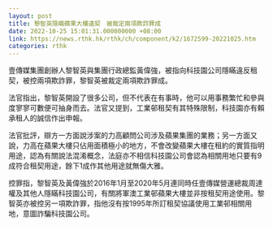 ```yaml
---
layout: post
title: 黎智英隱瞞蘋果大樓違契　被裁定兩項欺詐罪成
date: 2022-10-25 15:01:31.000000000 +08:00
link: https://news.rthk.hk/rthk/ch/component/k2/1672599-20221025.htm
categories: rthk
---
```


壹傳媒集團創辦人黎智英與集團行政總監黃偉強，被指向科技園公司隱瞞違反租契，被控兩項欺詐罪，黎智英被裁定兩項欺詐罪成。

法官指出，黎智英開設了很多公司，但不代表在有事時，他可以用事務繁忙和參與度寥寥可數便可抽身而去。法官又提到，工業邨租契有其特殊限制，科技園亦有賴承租人的誠信作出申報。

法官批評，辯方一方面說涉案的力高顧問公司涉及蘋果集團的業務；另一方面又說，力高在蘋果大樓只佔用面積極小的地方，不會改變蘋果大樓在租約的實質指明用途，認為有關說法混淆概念，法庭亦不相信科技園公司會認為相關用地只要有9成符合租契用途，餘下1成作其他用途就無傷大雅。

控罪指，黎智英及黃偉強於2016年1月至2020年5月連同時任壹傳媒營運總裁周達權及其他人隱瞞科技園公司，有關將軍澳工業邨蘋果大樓並非按租契用途使用。黎智英亦被控另一項欺詐罪，指他沒有按1995年所訂租契協議使用工業邨相關用地，意圖詐騙科技園公司。
